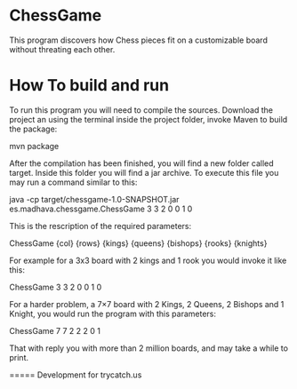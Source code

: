 ChessGame
=========

This program discovers how Chess pieces fit on a customizable board without threating each other.



How To build and run
=====================
To run this program you will need to compile the sources. Download the project an using the terminal inside the project folder, invoke Maven to build the package:

mvn package

After the compilation has been finished, you will find a new folder called target. Inside this folder you will find a jar archive. To execute this file you may run a command similar to this:

java -cp target/chessgame-1.0-SNAPSHOT.jar es.madhava.chessgame.ChessGame 3 3 2 0 0 1 0

This is the rescription of the required parameters:

ChessGame {col} {rows} {kings} {queens} {bishops} {rooks} {knights} 

For example for a 3x3 board with 2 kings and 1 rook you would invoke it like this:

ChessGame 3 3 2 0 0 1 0 

For a harder problem, a 7×7 board with 2 Kings, 2 Queens, 2 Bishops and 1 Knight, you would run the program with this parameters:

ChessGame 7 7 2 2 2 0 1 

That with reply you with more than 2 million boards, and may take a while to print.


=====
Development for trycatch.us 
